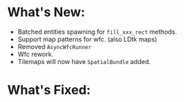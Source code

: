 # What's New:

- Batched entities spawning for `fill_xxx_rect` methods.
- Support map patterns for wfc. (also LDtk maps)
- Removed `AsyncWfcRunner`
- Wfc rework.
- Tilemaps will now have `SpatialBundle` added.

# What's Fixed:

